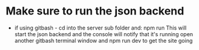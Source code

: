 # Make sure to run the json backend
- if using gitbash - cd into the server sub folder and: npm run
This will start the json backend and the console will notify that it's running
open another gitbash terminal window and npm run dev to get the site going



